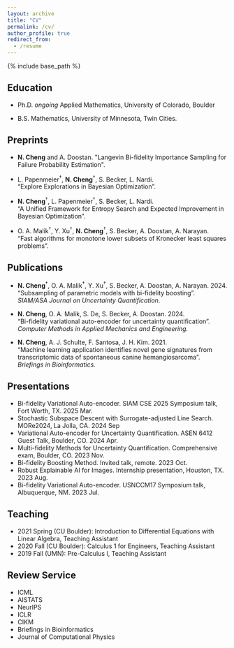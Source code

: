 ```yaml
---
layout: archive
title: "CV"
permalink: /cv/
author_profile: true
redirect_from:
  - /resume
---
```


{% include base_path %}

## Education

- Ph.D. *ongoing* Applied Mathematics, University of Colorado, Boulder 

- B.S. Mathematics, University of Minnesota, Twin Cities.  

## Preprints

- **N. Cheng** and A. Doostan.
  "Langevin Bi-fidelity Importance Sampling for Failure Probability Estimation".

- L. Papenmeier<sup>†</sup>, **N. Cheng**<sup>†</sup>, S. Becker, L. Nardi.  
  “Explore Explorations in Bayesian Optimization”.

- **N. Cheng**<sup>†</sup>, L. Papenmeier<sup>†</sup>, S. Becker, L. Nardi.  
  “A Unified Framework for Entropy Search and Expected Improvement in Bayesian Optimization”.  

- O. A. Malik<sup>†</sup>, Y. Xu<sup>†</sup>, **N. Cheng**<sup>†</sup>, S. Becker, A. Doostan, A. Narayan.  
  “Fast algorithms for monotone lower subsets of Kronecker least squares problems”.  

## Publications

- **N. Cheng**<sup>†</sup>, O. A. Malik<sup>†</sup>, Y. Xu<sup>†</sup>, S. Becker, A. Doostan, A. Narayan. 2024.  
  “Subsampling of parametric models with bi-fidelity boosting”.  
  *SIAM/ASA Journal on Uncertainty Quantification.*  

- **N. Cheng**, O. A. Malik, S. De, S. Becker, A. Doostan. 2024.  
  “Bi-fidelity variational auto-encoder for uncertainty quantification”.  
  *Computer Methods in Applied Mechanics and Engineering.*

- **N. Cheng**, A. J. Schulte, F. Santosa, J. H. Kim. 2021.  
  “Machine learning application identifies novel gene signatures from transcriptomic data of spontaneous canine hemangiosarcoma”.  
  *Briefings in Bioinformatics.*


## Presentations

- Bi-fidelity Variational Auto-encoder. SIAM CSE 2025 Symposium talk, Fort Worth, TX. 2025 Mar.
- Stochastic Subspace Descent with Surrogate-adjusted Line Search. MORe2024, La Jolla, CA. 2024 Sep
- Variational Auto-encoder for Uncertainty Quantification. ASEN 6412 Guest Talk, Boulder, CO. 2024 Apr. 
- Multi-fidelity Methods for Uncertainty Quantification. Comprehensive exam, Boulder, CO. 2023 Nov. 
- Bi-fidelity Boosting Method. Invited talk, remote. 2023 Oct. 
- Robust Explainable AI for Images. Internship presentation, Houston, TX. 2023 Aug. 
- Bi-fidelity Variational Auto-encoder. USNCCM17 Symposium talk, Albuquerque, NM. 2023 Jul. 

## Teaching

- 2021 Spring (CU Boulder): Introduction to Differential Equations with Linear Algebra, Teaching Assistant
- 2020 Fall (CU Boulder): Calculus 1 for Engineers, Teaching Assistant
- 2019 Fall (UMN): Pre-Calculus I, Teaching Assistant

## Review Service

- ICML
- AISTATS
- NeurIPS
- ICLR
- CIKM
- Briefings in Bioinformatics
- Journal of Computational Physics
  

